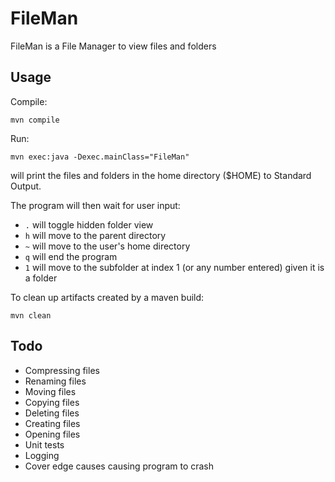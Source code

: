 # FileMan

FileMan is a File Manager to view files and folders

## Usage
Compile:

`mvn compile`

Run:

`mvn exec:java -Dexec.mainClass="FileMan"`

will print the files and folders in the home directory ($HOME) to Standard Output.

The program will then wait for user input:
- `.` will toggle hidden folder view
- `h` will move to the parent directory
- `~` will move to the user's home directory
- `q` will end the program
- `1` will move to the subfolder at index 1 (or any number entered) given it is a folder

To clean up artifacts created by a maven build:

`mvn clean`

## Todo
- Compressing files
- Renaming files
- Moving files
- Copying files
- Deleting files
- Creating files
- Opening files
- Unit tests
- Logging
- Cover edge causes causing program to crash
